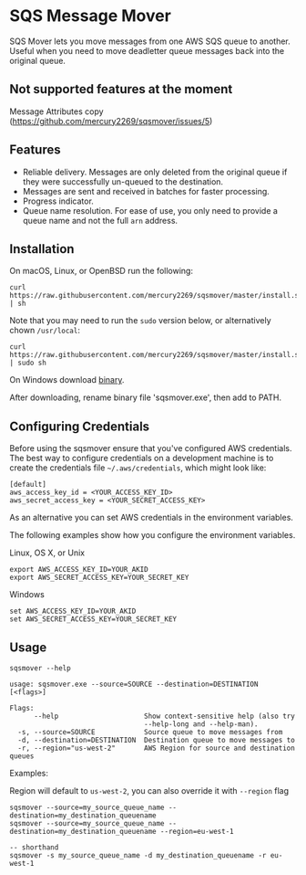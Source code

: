 # SQS Message Mover
SQS Mover lets you move messages from one AWS SQS queue to another. Useful when you need
to move deadletter queue messages back into the original queue.

## Not supported features at the moment
Message Attributes copy (https://github.com/mercury2269/sqsmover/issues/5)

## Features

* Reliable delivery. Messages are only deleted from the original queue if they 
were successfully un-queued to the destination.
* Messages are sent and received in batches for faster processing.
* Progress indicator.
* Queue name resolution. For ease of use, you only need to provide a queue name and not the full `arn` address. 

## Installation

On macOS, Linux, or OpenBSD run the following:

```
curl https://raw.githubusercontent.com/mercury2269/sqsmover/master/install.sh | sh
```

Note that you may need to run the `sudo` version below, or alternatively chown `/usr/local`:
```
curl https://raw.githubusercontent.com/mercury2269/sqsmover/master/install.sh | sudo sh
```

On Windows download [binary](https://github.com/mercury2269/sqsmover/releases).

After downloading, rename binary file 'sqsmover.exe', then add to PATH.

## Configuring Credentials
Before using the sqsmover ensure that you've configured AWS credentials. The best
way to configure credentials on a development machine is to create the credentials file
`~/.aws/credentials`, which might look like:

```
[default]
aws_access_key_id = <YOUR_ACCESS_KEY_ID>
aws_secret_access_key = <YOUR_SECRET_ACCESS_KEY>
```

As an alternative you can set AWS credentials in the environment variables.

The following examples show how you configure the environment variables.

Linux, OS X, or Unix

```
export AWS_ACCESS_KEY_ID=YOUR_AKID
export AWS_SECRET_ACCESS_KEY=YOUR_SECRET_KEY
```
Windows

```
set AWS_ACCESS_KEY_ID=YOUR_AKID
set AWS_SECRET_ACCESS_KEY=YOUR_SECRET_KEY
```

## Usage

```
sqsmover --help

usage: sqsmover.exe --source=SOURCE --destination=DESTINATION [<flags>]

Flags:
      --help                     Show context-sensitive help (also try
                                 --help-long and --help-man).
  -s, --source=SOURCE            Source queue to move messages from
  -d, --destination=DESTINATION  Destination queue to move messages to
  -r, --region="us-west-2"       AWS Region for source and destination queues
```

Examples:

Region will default to `us-west-2`, you can also override it with `--region` flag

```
sqsmover --source=my_source_queue_name --destination=my_destination_queuename
sqsmover --source=my_source_queue_name --destination=my_destination_queuename --region=eu-west-1

-- shorthand
sqsmover -s my_source_queue_name -d my_destination_queuename -r eu-west-1
```



